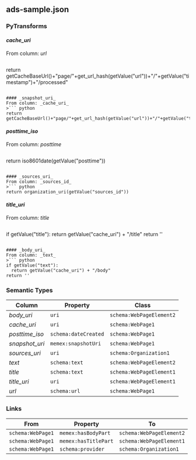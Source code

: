 ## ads-sample.json

### PyTransforms
#### _cache_uri_
From column: _url_
>``` python
return getCacheBaseUrl()+"page/"+get_url_hash(getValue("url"))+"/"+getValue("timestamp")+"/processed"
```

#### _snapshot_uri_
From column: _cache_uri_
>``` python
return getCacheBaseUrl()+"page/"+get_url_hash(getValue("url"))+"/"+getValue("timestamp")+"/raw"
```

#### _posttime_iso_
From column: _posttime_
>``` python
return iso8601date(getValue("posttime"))
```

#### _sources_uri_
From column: _sources_id_
>``` python
return organization_uri(getValue("sources_id"))
```

#### _title_uri_
From column: _title_
>``` python
if getValue("title"):
  return getValue("cache_uri") + "/title"
return ''
```

#### _body_uri_
From column: _text_
>``` python
if getValue("text"):
  return getValue("cache_uri") + "/body"
return ''
```


### Semantic Types
| Column | Property | Class |
|  ----- | -------- | ----- |
| _body_uri_ | `uri` | `schema:WebPageElement2`|
| _cache_uri_ | `uri` | `schema:WebPage1`|
| _posttime_iso_ | `schema:dateCreated` | `schema:WebPage1`|
| _snapshot_uri_ | `memex:snapshotUri` | `schema:WebPage1`|
| _sources_uri_ | `uri` | `schema:Organization1`|
| _text_ | `schema:text` | `schema:WebPageElement2`|
| _title_ | `schema:text` | `schema:WebPageElement1`|
| _title_uri_ | `uri` | `schema:WebPageElement1`|
| _url_ | `schema:url` | `schema:WebPage1`|


### Links
| From | Property | To |
|  --- | -------- | ---|
| `schema:WebPage1` | `memex:hasBodyPart` | `schema:WebPageElement2`|
| `schema:WebPage1` | `memex:hasTitlePart` | `schema:WebPageElement1`|
| `schema:WebPage1` | `schema:provider` | `schema:Organization1`|

